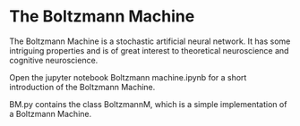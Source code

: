 # The Boltzmann Machine
The Boltzmann Machine is a stochastic artificial neural network. It has some intriguing properties and is of great interest to theoretical neuroscience and cognitive neuroscience.

Open the jupyter notebook Boltzmann machine.ipynb for a short introduction of the Boltzmann Machine.

BM.py contains the class BoltzmannM, which is a simple implementation of a Boltzmann Machine.
